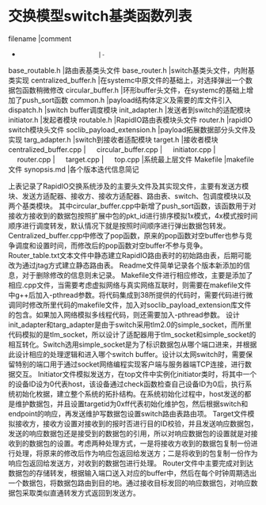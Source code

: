 # 交换模型switch基类函数列表
filename                    |comment
-                           |-
base_routable.h             |路由表基类头文件
base_router.h               |switch基类头文件，内附基类实现
centralized_buffer.h        |在systemc中原文件的基础上，对选择弹出一个数据包函数稍微修改
circular_buffer.h           |环形buffer头文件，在systemc的基础上增加了push_sort函数
common.h                    |payload结构体定义及需要的库文件引入
dispatch.h                  |switch buffer调度模块
init_adapter.h              |发送者到switch的适配模块
initiator.h                 |发起者模块
routable.h                  |RapidIO路由表模块头文件
router.h                    |rapidIO switch模块头文件
soclib_payload_extension.h  |payload拓展数据部分头文件及实现
targ_adapter.h              |switch到接收者适配模块
target.h                    |接收者模块
centralized_buffer.cpp      | 　
circular_buffer.cpp         | 　
initiator.cpp               | 　
router.cpp                  | 　
target.cpp                  | 　
top.cpp                     |系统最上层文件
Makefile                    |makefile文件
synopsis.md                 |各个版本迭代信息简记

上表记录了RapidIO交换系统涉及的主要头文件及其实现文件，主要有发送方模块、发送方适配器、接收方、接收方适配器、路由表、switch、包调度模块以及两个基类模块。
其中circular_buffer.cpp中新增了push_sort函数，该函数用于对接收方接收到的数据包按照扩展中包的pkt_id进行排序模拟1x模式，4x模式按时间顺序进行调度转发，默认情况下就是按照时间顺序进行弹出数据包转发。
Centralized_buffer.cpp中修改了pop函数，原来的pop函数对空buffer也参与竞争调度和设置时间，而修改后的pop函数对空buffer不参与竞争。
Router_table.txt文本文件中静态建立RapidIO路由表时的初始路由表，后期可能改为通过jtag方式建立静态路由表。
Readme文件简单记录各个版本新添加的信息，对于删除修改的信息则未记录。
Makefile文件进行相应修改，主要是添加了相应.cpp文件，当需要考虑虚拟网络与真实网络互联时，则需要在makefile文件中g++后加入-pthread参数。将代码集成到38所提供的代码时，需要代码进行微调同时修改所里代码的makefile文件，加入对soclib_payload_extension库文件的包含。如果加入网络模拟多线程代码，则还需要加入-pthread参数。
设计init_adapter和targ_adapter是由于switch采用tlm2.0的simple_socket，而所里代码模拟的是tlm_socket，所以设计了适配器用于tlm_socket和simple_socket的相互转化。Switch选用simple_socket是为了标识数据包从哪个端口进来，并根据此设计相应的处理逻辑和进入哪个switch buffer。设计以太网switch时，需要保留特别的端口用于通过socket网络编程实现客户端与服务器端TCP连接，进行数据交互。
Initiator文件模拟发送方，在top文件中实例化initiator类时，将其中一个的设备ID设为0代表host，该设备通过check函数检查自己设备ID为0后，执行系统初始化枚据，建立整个系统的拓扑结构。在系统初始化过程中，host发送的都是维护数据包，并且设置targetid为0xff代表初始化维护包，然后根据switch和endpoint的响应，再发送维护写数据包设置switch路由表路由项。
Target文件模拟接收方，接收方设置对接收到的报时否进行目的ID校验，并且发送响应数据包，发送的响应数据包还是接受到的数据包的引用，所以对响应数据包的设置就是对接收到的数据包的设置。考虑两种处理方式，一是将接收方收到的数据包复制一份进行处理，将原来的修改后作为响应包返回给发送方；二是将收到的包复制一份作为响应包返回给发送方，对收到的数据包进行处理。
Router文件中主要完成对到达数据包的存储转发，根据输入端口送入对应的buffer中，然后在每个时钟周期选出一个数据包，将数据包路由到目的地。通过接收目标发回的响应数据包，对响应数据包采取类似直通转发方式返回到发送方。
